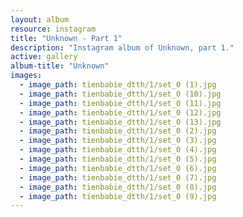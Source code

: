 ```yaml
---
layout: album
resource: instagram
title: "Unknown - Part 1"
description: "Instagram album of Unknown, part 1."
active: gallery
album-title: "Unknown"
images:
  - image_path: tienbabie_dtth/1/set_0 (1).jpg
  - image_path: tienbabie_dtth/1/set_0 (10).jpg
  - image_path: tienbabie_dtth/1/set_0 (11).jpg
  - image_path: tienbabie_dtth/1/set_0 (12).jpg
  - image_path: tienbabie_dtth/1/set_0 (13).jpg
  - image_path: tienbabie_dtth/1/set_0 (2).jpg
  - image_path: tienbabie_dtth/1/set_0 (3).jpg
  - image_path: tienbabie_dtth/1/set_0 (4).jpg
  - image_path: tienbabie_dtth/1/set_0 (5).jpg
  - image_path: tienbabie_dtth/1/set_0 (6).jpg
  - image_path: tienbabie_dtth/1/set_0 (7).jpg
  - image_path: tienbabie_dtth/1/set_0 (8).jpg
  - image_path: tienbabie_dtth/1/set_0 (9).jpg
---
```

